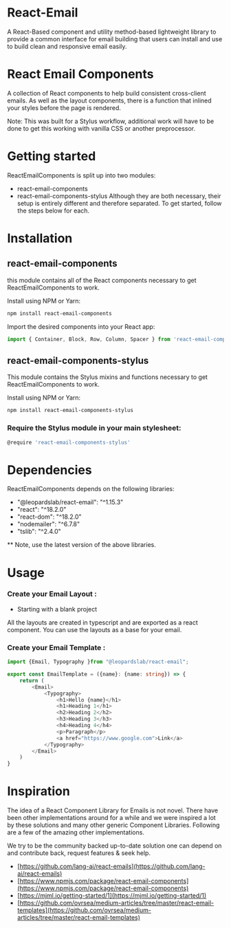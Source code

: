 # React-Email 
A React-Based component and utility method-based lightweight library to provide a common interface for email building that users can install and use to build clean and responsive email easily.

# React Email Components
A collection of React components to help build consistent cross-client emails. As well as the layout components, there is a function that inlined your styles before the page is rendered.

Note: This was built for a Stylus workflow, additional work will have to be done to get this working with vanilla CSS or another preprocessor.

# Getting started
ReactEmailComponents is split up into two modules:

* react-email-components
* react-email-components-stylus
Although they are both necessary, their setup is entirely different and therefore separated. To get started, follow the steps below for each.

# Installation
## react-email-components
this module contains all of the React components necessary to get ReactEmailComponents to work.

Install using NPM or Yarn:
```bash
npm install react-email-components
```
Import the desired components into your React app:
```javascript
import { Container, Block, Row, Column, Spacer } from 'react-email-components'
```
## react-email-components-stylus
This module contains the Stylus mixins and functions necessary to get ReactEmailComponents to work.

Install using NPM or Yarn:
```bash
npm install react-email-components-stylus
```
### Require the Stylus module in your main stylesheet:

```bash
@require 'react-email-components-stylus'
```
# Dependencies
ReactEmailComponents depends on the following libraries:

* "@leopardslab/react-email": "^1.15.3"
* "react": "^18.2.0"
* "react-dom": "^18.2.0"
* "nodemailer": "^6.7.8"
* "tslib": "^2.4.0"

** Note, use the latest version of the above libraries.

# Usage
### Create your Email Layout :
* Starting with a blank project

All the layouts are created in typescript and are exported as a react component. You can use the layouts as a base for your email. 

### Create your Email Template :

```typescript
import {Email, Typography }from "@leopardslab/react-email";

export const EmailTemplate = ({name}: {name: string}) => {
    return (
        <Email>
            <Typography>
                <h1>Hello {name}</h1>
                <h1>Heading 1</h1>
                <h2>Heading 2</h2>
                <h3>Heading 3</h3>
                <h4>Heading 4</h4>
                <p>Paragraph</p>
                <a href="https://www.google.com">Link</a>
            </Typography>
        </Email>
    )
}
```


# Inspiration

The idea of a React Component Library for Emails is not novel. There have been other implementations around for a while and we were inspired a lot by these solutions and many other generic Component Libraries. Following are a few of the amazing other implementations.

We try to be the community backed up-to-date solution one can depend on and contribute back, request features & seek help.

- [https://github.com/lang-ai/react-emails](https://github.com/lang-ai/react-emails)
- [https://www.npmjs.com/package/react-email-components](https://www.npmjs.com/package/react-email-components)
- [https://mjml.io/getting-started/1](https://mjml.io/getting-started/1)
- [https://github.com/ovrsea/medium-articles/tree/master/react-email-templates](https://github.com/ovrsea/medium-articles/tree/master/react-email-templates)

